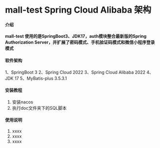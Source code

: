 # mall-test Spring Cloud Alibaba 架构

#### 介绍
**mall-test 使用的是SpringBoot3、JDK17，auth模块整合最新版的Spring Authorization Server，并扩展了密码模式、手机验证码模式和微信小程序登录模式**

#### 软件架构
1、SpringBoot 3
2、Spring Cloud 2022
3、Spring Cloud Alibaba 2022
4、JDK 17
5、MyBatis-plus 3.5.3.1


#### 安装教程

1.  安装nacos
2.  执行doc文件夹下的SQL脚本


#### 使用说明

1.  xxxx
2.  xxxx
3.  xxxx
